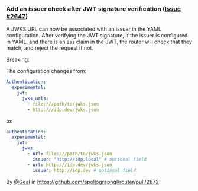 ### Add an issuer check after JWT signature verification ([Issue #2647](https://github.com/apollographql/router/issues/2647))

A JWKS URL can now be associated with an issuer in the YAML configuration. After verifying the JWT signature, if the issuer is configured in YAML, and there is an `iss` claim in the JWT, the router will check that they match, and reject the request if not.

Breaking:

The configuration changes from:

```yaml
Authentication:
  experimental:
    jwt:
      jwks_urls:
        - file:///path/to/jwks.json
        - http:///idp.dev/jwks.json
```

to:

```yaml
authentication:
  experimental:
    jwt:
      jwks:
        - url: file:///path/to/jwks.json
          issuer: "http://idp.local" # optional field
        - url: http:///idp.dev/jwks.json
          issuer: http://idp.dev # optional field
```

By [@Geal](https://github.com/Geal) in https://github.com/apollographql/router/pull/2672